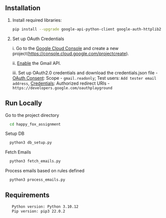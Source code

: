 ## Installation

1. Install required libraries:
   ```sh
   pip install --upgrade google-api-python-client google-auth-httplib2 google-auth-oauthlib sqlalchemy

2. Set up OAuth Credentials

    i.      Go to the [Google Cloud Console](https://console.cloud.google.com) and create a new project(https://console.cloud.google.com/projectcreate).

    ii.    [Enable](https://console.cloud.google.com/marketplace/product/google/gmail.googleapis.com) the Gmail API.

    iii.    Set up OAuth2.0 credentials and download the credentials.json file - [OAuth Consent](https://console.cloud.google.com/apis/credentials/consent): Scope - `gmail.readonly`; Test users: `Add tester email address`, [Credentials](https://console.cloud.google.com/apis/credentials/oauthclient): Authorized redirect URIs - `https://developers.google.com/oauthplayground`

## Run Locally

Go to the project directory

```bash
  cd happy_fox_assignment
```

Setup DB

```bash
  python3 db_setup.py
```

Fetch Emails

```bash
  python3 fetch_emails.py
```

Process emails based on rules defined

```bash
  python3 process_emails.py
```

## Requirements

```bash
   Python version: Python 3.10.12
   Pip version: pip3 22.0.2
```
